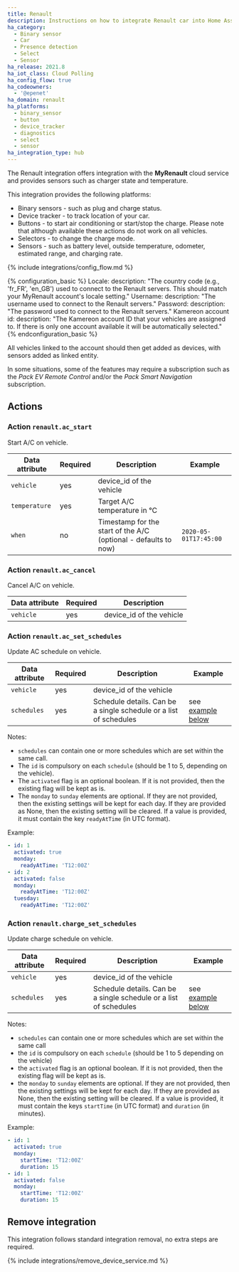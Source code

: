 ```yaml
---
title: Renault
description: Instructions on how to integrate Renault car into Home Assistant.
ha_category:
  - Binary sensor
  - Car
  - Presence detection
  - Select
  - Sensor
ha_release: 2021.8
ha_iot_class: Cloud Polling
ha_config_flow: true
ha_codeowners:
  - '@epenet'
ha_domain: renault
ha_platforms:
  - binary_sensor
  - button
  - device_tracker
  - diagnostics
  - select
  - sensor
ha_integration_type: hub
---
```


The Renault integration offers integration with the **MyRenault** cloud service and provides sensors such as charger state and temperature.

This integration provides the following platforms:

- Binary sensors - such as plug and charge status.
- Device tracker - to track location of your car.
- Buttons - to start air conditioning or start/stop the charge. Please note that although available these actions do not work on all vehicles.
- Selectors - to change the charge mode.
- Sensors - such as battery level, outside temperature, odometer, estimated range, and charging rate.

{% include integrations/config_flow.md %}

{% configuration_basic %}
Locale:
    description: "The country code (e.g., 'fr_FR', 'en_GB') used to connect to the Renault servers. This should match your MyRenault account's locale setting."
Username:
    description: "The username used to connect to the Renault servers."
Password:
    description: "The password used to connect to the Renault servers."
Kamereon account id:
    description: "The Kamereon account ID that your vehicles are assigned to. If there is only one account available it will be automatically selected."
{% endconfiguration_basic %}

All vehicles linked to the account should then get added as devices, with sensors added as linked entity.

In some situations, some of the features may require a subscription such as the *Pack EV Remote Control* and/or the *Pack Smart Navigation* subscription.

## Actions

### Action `renault.ac_start`

Start A/C on vehicle.

  | Data attribute | Required | Description | Example |
  | ---------------------- | -------- | ----------- | ------- |
  | `vehicle`| yes | device_id of the vehicle | |
  | `temperature` | yes | Target A/C temperature in °C | |
  | `when` | no | Timestamp for the start of the A/C (optional - defaults to now) | `2020-05-01T17:45:00` |

### Action `renault.ac_cancel`

Cancel A/C on vehicle.

  | Data attribute | Required | Description |
  | ---------------------- | -------- | ----------- |
  | `vehicle`| yes | device_id of the vehicle |

### Action `renault.ac_set_schedules`

Update AC schedule on vehicle.

  | Data attribute | Required | Description | Example |
  | ---------------------- | -------- | ----------- | ------- |
  | `vehicle`| yes | device_id of the vehicle | |
  | `schedules` | yes | Schedule details. Can be a single schedule or a list of schedules | see [example below](#ac_schedule_example) |

Notes:

- `schedules` can contain one or more schedules which are set within the same call.
- The `id` is compulsory on each `schedule` (should be 1 to 5, depending on the vehicle).
- The `activated` flag is an optional boolean. If it is not provided, then the existing flag will be kept as is.
- The `monday` to `sunday` elements are optional. If they are not provided, then the existing settings will be kept for each day. If they are provided as None, then the existing setting will be cleared. If a value is provided, it must contain the key `readyAtTime` (in UTC format).

<a name="ac_schedule_example">Example</a>:

```yaml
- id: 1 
  activated: true 
  monday: 
    readyAtTime: 'T12:00Z' 
- id: 2 
  activated: false 
  monday:
    readyAtTime: 'T12:00Z' 
  tuesday:
    readyAtTime: 'T12:00Z'
```

### Action `renault.charge_set_schedules`

Update charge schedule on vehicle.

  | Data attribute | Required | Description | Example |
  | ---------------------- | -------- | ----------- | ------- |
  | `vehicle`| yes | device_id of the vehicle |
  | `schedules` | yes | Schedule details. Can be a single schedule or a list of schedules | see [example below](#schedule_example) |
  
Notes:

- `schedules` can contain one or more schedules which are set within the same call
- the `id` is compulsory on each `schedule` (should be 1 to 5 depending on the vehicle)
- the `activated` flag is an optional boolean. If it is not provided, then the existing flag will be kept as is.
- the `monday` to `sunday` elements are optional. If they are not provided, then the existing settings will be kept for each day. If they are provided as None, then the existing setting will be cleared. If a value is provided, it must contain the keys `startTime` (in UTC format) and `duration` (in minutes).

<a name="schedule_example">Example</a>:

```yaml
- id: 1 
  activated: true 
  monday: 
    startTime: 'T12:00Z'
    duration: 15 
- id: 1 
  activated: false 
  monday: 
    startTime: 'T12:00Z'
    duration: 15 
```

## Remove integration

This integration follows standard integration removal, no extra steps are required.

{% include integrations/remove_device_service.md %}
